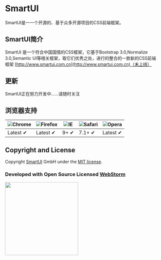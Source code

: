 # SmartUI 
SmartUI是一一个开源的、基于众多开源项目的CSS前端框架。

## SmartUI简介
SmartUI 是一个符合中国国情的CSS框架，它基于Bootstrap 3.0,Normalize 3.0,Semantic UI等相关框架，取它们优秀之处，进行的整合的一款新的CSS前端框架
[http://www.smartui.com.cn](http://www.smartui.com.cn)（未上线）

## 更新
SmartUI正在努力开发中……请随时关注

## 浏览器支持

![Chrome](https://raw.github.com/alrra/browser-logos/master/chrome/chrome_48x48.png) | ![Firefox](https://raw.github.com/alrra/browser-logos/master/firefox/firefox_48x48.png) | ![IE](https://raw.github.com/alrra/browser-logos/master/internet-explorer/internet-explorer_48x48.png) | ![Safari](https://raw.github.com/alrra/browser-logos/master/safari/safari_48x48.png) | ![Opera](https://raw.github.com/alrra/browser-logos/master/opera/opera_48x48.png)
--- | --- | --- | --- | --- |
Latest ✔ | Latest ✔ | 9+ ✔ | 7.1+ ✔ | Latest ✔ |

## Copyright and License

Copyright [SmartUI](http://www.smartui.com.cn) GmbH under the [MIT license](LICENSE.md).

### Developed with Open Source Licensed [WebStorm](http://www.jetbrains.com/webstorm/)

<a href="http://www.jetbrains.com/webstorm/" target="_blank">
<img src="http://ww1.sinaimg.cn/large/005yyi5Jjw1elpp6svs2eg30k004i3ye.gif" width="240" />
</a>
